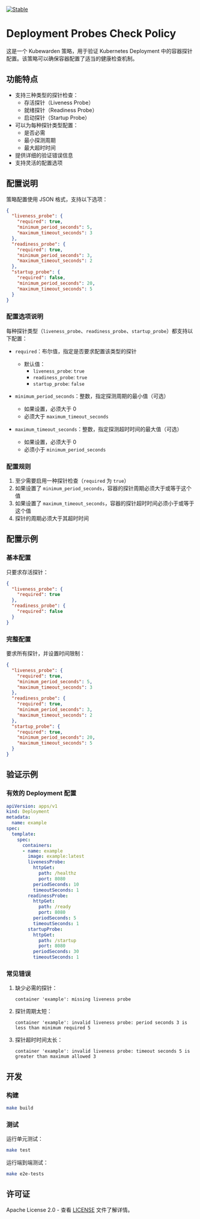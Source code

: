 [![Stable](https://img.shields.io/badge/status-stable-brightgreen?style=for-the-badge)](https://github.com/kubewarden/community/blob/main/REPOSITORIES.md#stable)

# Deployment Probes Check Policy

这是一个 Kubewarden 策略，用于验证 Kubernetes Deployment 中的容器探针配置。该策略可以确保容器配置了适当的健康检查机制。

## 功能特点

- 支持三种类型的探针检查：
  - 存活探针（Liveness Probe）
  - 就绪探针（Readiness Probe）
  - 启动探针（Startup Probe）
- 可以为每种探针类型配置：
  - 是否必需
  - 最小探测周期
  - 最大超时时间
- 提供详细的验证错误信息
- 支持灵活的配置选项

## 配置说明

策略配置使用 JSON 格式，支持以下选项：

```json
{
  "liveness_probe": {
    "required": true,
    "minimum_period_seconds": 5,
    "maximum_timeout_seconds": 3
  },
  "readiness_probe": {
    "required": true,
    "minimum_period_seconds": 3,
    "maximum_timeout_seconds": 2
  },
  "startup_probe": {
    "required": false,
    "minimum_period_seconds": 20,
    "maximum_timeout_seconds": 5
  }
}
```

### 配置选项说明

每种探针类型（`liveness_probe`、`readiness_probe`、`startup_probe`）都支持以下配置：

- `required`：布尔值，指定是否要求配置该类型的探针
  - 默认值：
    - `liveness_probe`: `true`
    - `readiness_probe`: `true`
    - `startup_probe`: `false`

- `minimum_period_seconds`：整数，指定探测周期的最小值（可选）
  - 如果设置，必须大于 0
  - 必须大于 `maximum_timeout_seconds`

- `maximum_timeout_seconds`：整数，指定探测超时时间的最大值（可选）
  - 如果设置，必须大于 0
  - 必须小于 `minimum_period_seconds`

### 配置规则

1. 至少需要启用一种探针检查（`required` 为 `true`）
2. 如果设置了 `minimum_period_seconds`，容器的探针周期必须大于或等于这个值
3. 如果设置了 `maximum_timeout_seconds`，容器的探针超时时间必须小于或等于这个值
4. 探针的周期必须大于其超时时间

## 配置示例

### 基本配置

只要求存活探针：

```json
{
  "liveness_probe": {
    "required": true
  },
  "readiness_probe": {
    "required": false
  }
}
```

### 完整配置

要求所有探针，并设置时间限制：

```json
{
  "liveness_probe": {
    "required": true,
    "minimum_period_seconds": 5,
    "maximum_timeout_seconds": 3
  },
  "readiness_probe": {
    "required": true,
    "minimum_period_seconds": 3,
    "maximum_timeout_seconds": 2
  },
  "startup_probe": {
    "required": true,
    "minimum_period_seconds": 20,
    "maximum_timeout_seconds": 5
  }
}
```

## 验证示例

### 有效的 Deployment 配置

```yaml
apiVersion: apps/v1
kind: Deployment
metadata:
  name: example
spec:
  template:
    spec:
      containers:
      - name: example
        image: example:latest
        livenessProbe:
          httpGet:
            path: /healthz
            port: 8080
          periodSeconds: 10
          timeoutSeconds: 1
        readinessProbe:
          httpGet:
            path: /ready
            port: 8080
          periodSeconds: 5
          timeoutSeconds: 1
        startupProbe:
          httpGet:
            path: /startup
            port: 8080
          periodSeconds: 30
          timeoutSeconds: 1
```

### 常见错误

1. 缺少必需的探针：
   ```
   container 'example': missing liveness probe
   ```

2. 探针周期太短：
   ```
   container 'example': invalid liveness probe: period seconds 3 is less than minimum required 5
   ```

3. 探针超时时间太长：
   ```
   container 'example': invalid liveness probe: timeout seconds 5 is greater than maximum allowed 3
   ```

## 开发

### 构建

```bash
make build
```

### 测试

运行单元测试：
```bash
make test
```

运行端到端测试：
```bash
make e2e-tests
```

## 许可证

Apache License 2.0 - 查看 [LICENSE](LICENSE) 文件了解详情。
